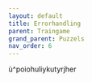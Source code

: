 ```yaml
---
layout: default
title: Errorhandling
parent: Traingame
grand_parent: Puzzels
nav_order: 6
---
```

ù^poiohuliykutyrjher 